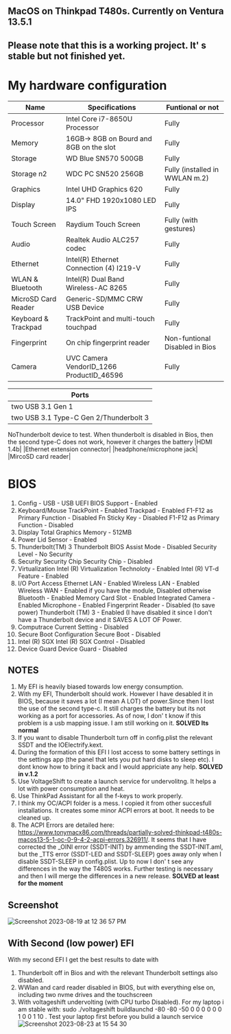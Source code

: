 ## MacOS on Thinkpad T480s. Currently on Ventura 13.5.1

## Please note that this is a working project. It' s stable but not finished yet. 

# My hardware configuration
| Name                | Specifications | Funtional or not |
| ------------------- | -----------------------------------------|---------------|
| Processor           | Intel Core i7-8650U Processor            |Fully|
| Memory              | 16GB-> 8GB on Bourd and 8GB on the slot  |Fully|
| Storage             | WD Blue SN570 500GB                      |Fully|
| Storage  n2         | WDC PC SN520  256GB                      |Fully (installed in WWLAN m.2)| 
| Graphics            | Intel UHD Graphics 620                   |Fully|
| Display             | 14.0" FHD 1920x1080 LED IPS              |Fully|
| Touch Screen        | Raydium Touch Screen                     |Fully (with gestures)|
| Audio               | Realtek Audio ALC257 codec               |Fully |
| Ethernet            | Intel(R) Ethernet Connection (4) I219-V  |Fully|
| WLAN & Bluetooth    | Intel(R) Dual Band Wireless-AC 8265      |Fully 
| MicroSD Card Reader | Generic-SD/MMC CRW USB Device            |Fully|
| Keyboard & Trackpad | TrackPoint and multi-touch touchpad      |Fully
| Fingerprint         | On chip fingerprint reader               |Non-funtional Disabled in Bios|
| Camera              |UVC Camera VendorID_1266 ProductID_46596  |Fully||


|Ports |
|------|
|two USB 3.1 Gen 1|  Fully working|
|two USB 3.1 Type-C Gen 2/Thunderbolt 3|
NoThunderbolt device to test.  When thunderbolt is disabled in Bios, then the second type-C does not work, however it charges the battery
|HDMI 1.4b|
|Ethernet extension connector|
|headphone/microphone jack|
|MircoSD card reader|

# BIOS
1. Config - USB - USB UEFI BIOS Support - Enabled
2. Keyboard/Mouse TrackPoint - Enabled
Trackpad - Enabled
F1-F12 as Primary Function - Disabled
Fn Sticky Key - Disabled
F1-F12 as Primary Function - Disabled
3. Display
Total Graphics Memory - 512MB
4. Power Lid Sensor - Enabled
5. Thunderbolt(TM) 3
Thunderbolt BIOS Assist Mode - Disabled
Security Level - No Security
6. Security
Security Chip
Security Chip - Disabled
7. Virtualization
Intel (R) Virtualization Technoloty - Enabled
Intel (R) VT-d Feature - Enabled
8. I/O Port Access
Ethernet LAN - Enabled
Wireless LAN - Enabled
Wireless WAN - Enabled if you have the module, Disabled otherwise
Bluetooth - Enabled
Memory Card Slot - Enabled
Integrated Camera - Enabled
Microphone - Enabled
Fingerprint Reader - Disabled (to save power)
Thunderbolt (TM) 3 - Enabled (I have disabled it since I don't have a Thunderbolt device and it SAVES A LOT OF Power.
9. Computrace
Current Setting - Disabled
10. Secure Boot Configuration
Secure Boot - Disabled
11. Intel (R) SGX
Intel (R) SGX Control - Disabled
12. Device Guard
Device Guard - Disabled

## NOTES
1. My EFI is heavily biased towards low energy consumption. 
2. With my EFI, Thunderbolt should work. However I have desabled it in BIOS, because it saves a lot (I mean A LOT) of power.Since then I lost the use of the second type-c. It still charges the battery but its not working as a port for accessories. As of now, I don' t know if this problem is a usb mapping issue. I am still working on it. **SOLVED Its normal**
3. If you want to disable Thunderbolt turn off in config.plist  the relevant SSDT and the IOElectrify.kext. 
4. During the formation of this EFI I lost access to some battery settings in the settings app (the panel that lets you put hard disks to sleep etc). I dont know how to bring it back and I would appriciate any help. **SOLVED in v.1.2**
5. Use VoltageShift to create a launch service for undervolitng. It helps a lot with power consumption and heat.
6. Use ThinkPad Assistant for all the f-keys to work properly.
7. I think my OC/ACPI folder is a mess. I copied it from other succesfull installations. It creates some minor ACPI errors at boot. It needs to be cleaned up.
8. The ACPI Errors are detailed here: https://www.tonymacx86.com/threads/partially-solved-thinkpad-t480s-macos13-5-1-oc-0-9-4-2-acpi-errors.326911/. It seems that I have corrected the _OINI error (SSDT-INIT) by ammending the SSDT-INIT.aml, but the _TTS error (SSDT-LED and SSDT-SLEEP) goes away only when I disable SSDT-SLEEP in config.plist. Up to now I don' t see any differences in the way the T480S works. Further testing is necessary and then I will merge the differences in a new release.  **SOLVED at least for the moment**


## Screenshot   


![Screenshot 2023-08-19 at 12 36 57 PM](https://github.com/Hasodikis/T480S-Hackintosh/assets/61179177/baac1f7d-6028-4f55-86c4-78bdbe02c721)

## With Second (low power) EFI
With my second EFI I get the best results to date with 
1. Thunderbolt off in Bios and with the relevant Thunderbolt settings also disabled.
2. WWlan and card reader disabled in BIOS,
but with everything else on, including two nvme drives and the touchscreen
3. With voltageshift undervolting (with CPU turbo Disabled). For my laptop i am stable with: sudo ./voltageshift buildlaunchd  -80 -80 -50 0 0 0 0 0 0 1 0 0 1 10 . Test your laptop first before you bulid a launch service
![Screenshot 2023-08-23 at 15 54 30](https://github.com/Hasodikis/T480S-Hackintosh/assets/61179177/1576e859-c198-4ca9-bb0e-8bac7beb0385)

